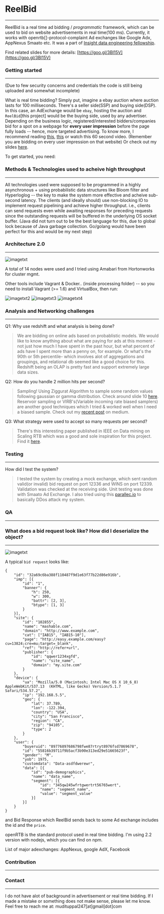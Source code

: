 # ReelBid
---

ReelBid is a real time ad bidding / *programmatic* framework, which can be used to bid on website advertisements in real time(100 ms). Currently, it works with openrtb[]-protocol-complaint Ad exchanges like Google Adx, AppNexus Smaato etc. 
It was a part of [Insight data engineering fellowship](http://insightdatascience.com/).

Find related slides for more details: [https://goo.gl/3Bl15V](https://goo.gl/3Bl15V)

### Getting started
---

(Due to few security concerns and credentials the code is still being uploaded and somewhat incomplete)

What is real time bidding? Simply put, imagine a ebay auction where auction lasts for 100 milliseconds. There's a seller side(SSP) and buying side(DSP). In this case, an AdExchange would be `ebay`, hosting the auction and `ReelBid`[this project] would be the buying side, used by any advertiser. Depending on the business logic, registered/interested bidders/companies bid for a spot on a webpage for **every user impression** before the page fully loads -- hence, more targeted advertising. To know more, I recommend reading [this](https://www.youtube.com/watch?v=NoGgLxky1FE), [this](https://www.youtube.com/watch?v=rTg9l4d8MU4) or watch this 60 second video. (Remember you are bidding on every user impression on that website)
Or check out my slides [here](https://goo.gl/3Bl15V). 

To get started, you need:





### Methods & Technologies used to acheive high throughput
---

All technologies used were supposed to be programmed in a highly asynchronous + using probabilistic data structures like Bloom filter and Hyperloglog -- the key to make the system more effective and acheive sub-second latency. The clients (and ideally should) use non-blocking IO to implement request pipelining and achieve higher throughput. i.e., clients can send requests even while awaiting responses for preceding requests since the outstanding requests will be buffered in the underlying OS socket buffer.
(Java did not turn out to be the best language for this, due to global lock because of Java garbage collection. Go/golang would have been perfect for this and would be my next step)


### Architecture 2.0
---

![imagetxt](https://github.com/modqhx/reelBid/blob/master/frontend/images/Arch2.png)

A total of 14 nodes were used and I tried using Amabari from Hortonworks for cluster mgmt. 

Other tools include Vagrant & Docker.. (inside processing folder) -- so you need to install Vagrant (>= 1.6) and VirtualBox, then run:

![imagetxt2](https://github.com/modqhx/reelBid/blob/master/frontend/images/frontend_form.png)
![imagetxt3](https://github.com/modqhx/reelBid/blob/master/frontend/images/dashbrd1.png)
![imagetxt4](https://github.com/modqhx/reelBid/blob/master/frontend/images/bids.png)




### Analysis and Networking challenges
---

Q1: Why use redshift and what analysis is being done? 

> We are bidding on online ads based on probablistic models. We would like to know anything about what are paying for ads at this moment -not just how much I have spent in the past hour, but what percent of ads have I spent more than a penny on, for example. Or what's the 90th or 5th percentile- which involves alot of aggregations and groupings, and relational db seemed like a good choice for this. Redshift being an OLAP is pretty fast and support extremely large data sizes. 

Q2: How do you handle 2 million hits per second? 

> Sampling! Using Ziggurat Algorithm to sample some random values following gaussian or gamma distribution. Check around slide 10 [here](https://goo.gl/3Bl15V). Reservoir sampling or VIRB's(Variable incoming rate biased samplers) are another good techniques which I tried & worked well when I need a biased sample. Check out my [recent post](https://medium.com/@muppal) on medium.  

Q3: What strategy were used to accept so many requests per second? 

> There's this interesting paper published in IEEE on Data mining on Scaling RTB which was a good and sole inspiration for this project. Find it [here](http://ieeexplore.ieee.org/xpl/login.jsp?tp=&arnumber=7373421&url=http%3A%2F%2Fieeexplore.ieee.org%2Fxpls%2Fabs_all.jsp%3Farnumber%3D7373421).  



### Testing
---

How did I test the system? 
> I tested the system by creating a mock exchange, which sent random valid(or invalid) bid request on port 12336 and WINS on port 12339. Validation was checked at the receiving side. 
> Unit testing was done with Smaato Ad Exchange. 
> I also tried using this [parallec.io](https://github.com/eBay/parallec) to basically DDos attack my system. 


### QA
---


### What does a bid request look like? How did I deserialize the object?
---
![imagetxt](https://github.com/modqhx/reelBid/blob/master/frontend/images/page_view.png)

A typical `bid request` looks like: 

```
{
	"id": "32a69c6ba388f110487f9d1e63f77b22d86e916b",
	"imp": [{
		"id": "1",
		"banner": {
			"h": 250,
			"w": 300,
			"battr": [2, 3],
			"btype": [1, 3]
		}
	}],
	"site": {
		"id": "102855",
		"name": "mashable.com",
		"domain": "http://www.example.com",
		"cat": ["IAB15", "IAB15-10"],
		"page": "http://easy.example.com/easy?cu=13824;cre=mu;target=_blank",
		"ref": "http://refer+url",
		"publisher": {
			"id": "qqwer1234xgfd",
			"name": "site_name",
			"domain": "my.site.com"
		}
	},
	"device": {
		"ua": "Mozilla/5.0 (Macintosh; Intel Mac OS X 10_6_8) AppleWebKit/537.13  (KHTML, like Gecko) Version/5.1.7 Safari/534.57.2",
		"ip": "192.168.5.5",
		"geo": {
			"lat": 37.789,
			"lon": -122.394,
			"country": "USA",
			"city": "San Francisco",
			"region": "CA",
			"zip": "94105",
			"type": 2
		}
	},
	"user": {
		"buyeruid": "89776897686798fwe87rtryt8976fsd7869678",
		"id": "55816b39711f9b5acf3b90e313ed29e51665623f",
		"gender": "M",
		"yob": 1975,
		"customdata": "Data-asdfdwerewr",
		"data": [{
			"id": "pub-demographics",
			"name": "data_name",
			"segment": [{
				"id": "345qw245wfrtgwertrt56765wert",
				"name": "segment_name",
				"value": "segment_value"
			}]
		}]
	}
}

```
and Bid Response which ReelBid sends back to some Ad exchange includes the id and the `price`.


openRTB is the standard protocol used in real time bidding. I'm using 2.2 version with nodejs, which you can find on npm.



List of major adexchanges: AppNexus, google AdX, Facebook 


### Contribution
---


### Contact
---

I do not have alot of background in advertisement or real time bidding. If I made a mistake or something does not make sense, please let me know. Feel free to reach me at: mudituppal247[at]gmail[dot]com






